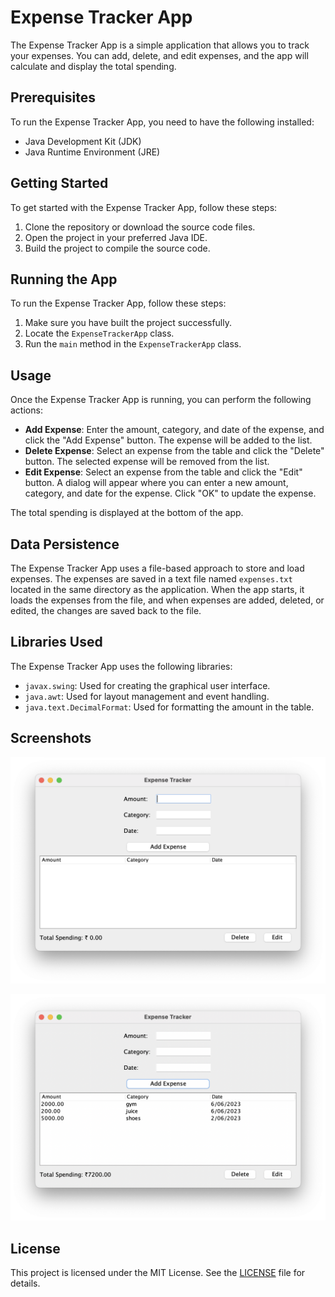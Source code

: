 # Expense Tracker App

The Expense Tracker App is a simple application that allows you to track your expenses. You can add, delete, and edit expenses, and the app will calculate and display the total spending.

## Prerequisites

To run the Expense Tracker App, you need to have the following installed:

- Java Development Kit (JDK)
- Java Runtime Environment (JRE)

## Getting Started

To get started with the Expense Tracker App, follow these steps:

1. Clone the repository or download the source code files.
2. Open the project in your preferred Java IDE.
3. Build the project to compile the source code.

## Running the App

To run the Expense Tracker App, follow these steps:

1. Make sure you have built the project successfully.
2. Locate the `ExpenseTrackerApp` class.
3. Run the `main` method in the `ExpenseTrackerApp` class.

## Usage

Once the Expense Tracker App is running, you can perform the following actions:

- **Add Expense**: Enter the amount, category, and date of the expense, and click the "Add Expense" button. The expense will be added to the list.
- **Delete Expense**: Select an expense from the table and click the "Delete" button. The selected expense will be removed from the list.
- **Edit Expense**: Select an expense from the table and click the "Edit" button. A dialog will appear where you can enter a new amount, category, and date for the expense. Click "OK" to update the expense.

The total spending is displayed at the bottom of the app.

## Data Persistence

The Expense Tracker App uses a file-based approach to store and load expenses. The expenses are saved in a text file named `expenses.txt` located in the same directory as the application. When the app starts, it loads the expenses from the file, and when expenses are added, deleted, or edited, the changes are saved back to the file.

## Libraries Used

The Expense Tracker App uses the following libraries:

- `javax.swing`: Used for creating the graphical user interface.
- `java.awt`: Used for layout management and event handling.
- `java.text.DecimalFormat`: Used for formatting the amount in the table.

## Screenshots

![Dashboard](screenshorts/dashboard.png)

![Expense List](screenshorts/expense-list.png)

## License

This project is licensed under the MIT License. See the [LICENSE](LICENSE) file for details.

